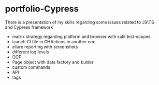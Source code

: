 # portfolio-Cypress
There is a presentation of my skills regarding some issues related to JS\TS and Cypress framework
- matrix strategy regarding platform and browser with split test-scopes
- launch CI file in GHActions in another one
- allure reporting with screenshots
- different log levels
- OOP
- Page object with data factory and bulder
- custom commands
- API
- tags
